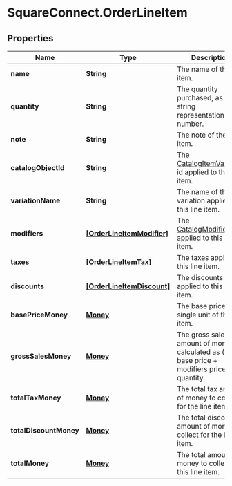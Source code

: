 # SquareConnect.OrderLineItem

## Properties
Name | Type | Description | Notes
------------ | ------------- | ------------- | -------------
**name** | **String** | The name of the line item. | [optional] 
**quantity** | **String** | The quantity purchased, as a string representation of a number. | 
**note** | **String** | The note of the line item. | [optional] 
**catalogObjectId** | **String** | The [CatalogItemVariation](#type-catalogitemvariation) id applied to this line item. | [optional] 
**variationName** | **String** | The name of the variation applied to this line item. | [optional] 
**modifiers** | [**[OrderLineItemModifier]**](OrderLineItemModifier.md) | The [CatalogModifier](#type-catalogmodifier)s applied to this line item. | [optional] 
**taxes** | [**[OrderLineItemTax]**](OrderLineItemTax.md) | The taxes applied to this line item. | [optional] 
**discounts** | [**[OrderLineItemDiscount]**](OrderLineItemDiscount.md) | The discounts applied to this line item. | [optional] 
**basePriceMoney** | [**Money**](Money.md) | The base price for a single unit of the line item. | [optional] 
**grossSalesMoney** | [**Money**](Money.md) | The gross sales amount of money calculated as (item base price + modifiers price) * quantity. | [optional] 
**totalTaxMoney** | [**Money**](Money.md) | The total tax amount of money to collect for the line item. | [optional] 
**totalDiscountMoney** | [**Money**](Money.md) | The total discount amount of money to collect for the line item. | [optional] 
**totalMoney** | [**Money**](Money.md) | The total amount of money to collect for this line item. | [optional] 


